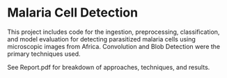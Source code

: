 # Malaria Cell Detection

This project includes code for the ingestion, preprocessing, classification, and model evaluation for detecting parasitized malaria cells using microscopic images from Africa. Convolution and Blob Detection were the primary techniques used.

See Report.pdf for breakdown of approaches, techniques, and results.

